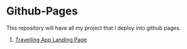 # Github-Pages
This repository will have all my project that I deploy into github pages.

1. [Travelling App Landing Page](https://farhan-khalifa-ibrahim.github.io/Excursion-Project/)
